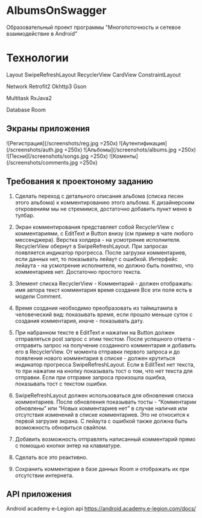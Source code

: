 # AlbumsOnSwagger
Образовательный проект программы "Многопоточность и сетевое взаимодействие в Android"

# Технологии 
Layout
    SwipeRefreshLayout
    RecyclerView
    CardView
    ConstraintLayout

Network
    Retrofit2
    Okhttp3
    Gson

Multitask
    RxJava2
    
Database
    Room

## Экраны приложения
![Регистрация](/screenshots/reg.jpg =250x)
![Аутентификация](/screenshots/auth.jpg =250x)
![Альбомы](/screenshots/albums.jpg =250x)
![Песни](/screenshots/songs.jpg =250x)
![Коменты](/screenshots/comments.jpg =250x)

## Требования к проектоному заданию
1. Сделать переход с детального описания альбома (списка песен этого альбома) к комментированию 
этого альбома. К дизайнерским откровениям мы не стремимся, достаточно добавить пункт меню в тулбар.

2. Экран комментирования представляет собой RecyclerView с комментариями, с EditText и Button внизу (см пример в чате любого мессенджера).
    Верстка холдера - на усмотрение исполнителя.
    RecyclerView обернут в SwipeRefreshLayout.
    При запросах появляется индикатор прогресса.
    После загрузки комментариев, если данных нет, то показывать лейаут с ошибкой.
    Интерфейс лейаута - на усмотрение исполнителя, но должно быть понятно, что комментариев нет.
    Достаточно простого текста.

3. Элемент списка RecyclerView - Комментарий - должен отображать:
    имя автора
    текст комментария
    время создания
    Все эти поля есть в модели Comment.

4. Время создания необходимо преобразовать из таймштампа в человеческий вид: показывать время,
 если прошло меньше суток с создания комментария, иначе - показывать дату.

5. При набранном тексте в EditText и нажатии на Button должен отправляться post запрос с этим текстом.
 После успешного ответа - отправить запрос на получение созданного комментария и добавить его в RecyclerView.
 От момента отправки первого запроса и до появления нового комментария в списке - должен крутиться
 индикатор прогресса SwipeRefreshLayout.
 Если в EditText нет текста, то при нажатии на кнопку показывать тост о том, что нет текста для отправки.
 Если при отправке запроса произошла ошибка, показывать тост с текстом ошибки.

6. SwipeRefreshLayout должен использоваться для обновления списка комментариев.
 После обновления показывать тосты - “Комментарии обновлены” или “Новых комментариев нет”
 в случае наличия или отсутствия изменений в списке комментариев. Это не относится к первой загрузке экрана.
 С лейаута с ошибкой также должна быть возможность обновиться свайпом.

7. Добавить возможность отправлять написанный комментарий прямо с помощью кнопки энтер на клавиатуре.

8. Сделать все это реактивно.

9. Сохранить комментарии в базе данных Room и отображать их при отсутствии интернета.

## API приложения
Android academy e-Legion api
https://android.academy.e-legion.com/docs/
